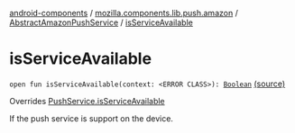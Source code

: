[android-components](../../index.md) / [mozilla.components.lib.push.amazon](../index.md) / [AbstractAmazonPushService](index.md) / [isServiceAvailable](./is-service-available.md)

# isServiceAvailable

`open fun isServiceAvailable(context: <ERROR CLASS>): `[`Boolean`](https://kotlinlang.org/api/latest/jvm/stdlib/kotlin/-boolean/index.html) [(source)](https://github.com/mozilla-mobile/android-components/blob/master/components/lib/push-amazon/src/main/java/mozilla/components/lib/push/amazon/AbstractAmazonPushService.kt#L77)

Overrides [PushService.isServiceAvailable](../../mozilla.components.concept.push/-push-service/is-service-available.md)

If the push service is support on the device.

